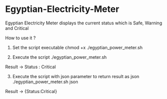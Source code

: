 Egyptian-Electricity-Meter
==========================

Egyptian Electricity Meter displays the current status which is Safe, Warning and Critical

How to use it ?

1. Set the script executable
chmod +x ./egyptian_power_meter.sh

2. Execute the script
./egyptian_power_meter.sh

Result -> Status : Critical

3. Execute the script with json parameter to return result as json
./egyptian_power_meter.sh json

Result ->  {Status:Critical}
